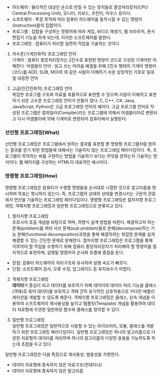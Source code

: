 
* 하드웨어 : 물리적인 대상인 손으로 만질 수 있는 장치들로 중앙처리장치(CPU: Central Processing Unit), 모니터, 키보드, 프린터, 마우스 등이다.
* 소프트웨어 : 특정 목적에 따라 컴퓨터 하드웨어를 동작시킬 수 있는 명령어(instruction)들의 집합이다.
* 프로그램 : 집합을 구성하는 명령어에 따라 게임, 비디오 재생기, 웹 브라우저, 문서 편집기 기능을 하게 되는데, 이러한 소프트웨어를 말한다.
* 프로그래밍 : 컴퓨터가 처리할 일련의 작업을 기술하는 것이다.

1. 저수준(기계친화적) 프로그래밍 언어  
기계어 : 컴퓨터 중앙처리장치는 2진수로 표현된 명령어 코드로 구성된 기계어만 이해한다.
어셈블리 언어 : 읽고 쓰는 어려움 해결을 위해 2진수 형태의 기계어 명령어(코드)를 ADD, SUB, MOVE 와 같은 사람이 이해하기 쉬운 상징적인 기호로 일대일 대응한 언어

2. 고급(인간친화적) 프로그래밍 언어  
복잡한 프로그램 구조와 자료를 효율적으로 표현할 수 있으며 사람이 이해하고 표현하기 쉬운 고수준 프로그래밍 언어가 만들어 졌다. C, C++, C#, Java, JavaScript, Python은 고급 프로그래밍 언어의 예이다. 고급 프로그램 언어로 작성된 프로그램은 컴파일러(Compiler)라는 프로그램에 의해서 어셈블리어로 변환되고 다시 어셈블러에 의해 기계어로 변환되어 컴퓨터에서 실행된다.


### 선언형 프로그래밍(What)  
선언형 프로그래밍은 프로그램에서 원하는 결과를 표현할 뿐 명령형 프로그램처럼 원하는 결과를 얻기 위한 방법들에 대해서는 기술하지 않는 프로그래임 패러다임이다. 즉, 프로그램이 목적하는 바를 구현하는 방법을 기술하기 보다는 무엇을 원하는지 기술하는 방식이다.
웹 페이지를 구성하는 HTML이 대표적인 예시이다.

### 명령형 프로그래밍(How)  
명령형 프로그래밍은 컴퓨터가 수행할 명령들을 순서대로 나열한 것으로 알고리즘을 명시하며 목표는 명시하지 않는다. 즉, 프로그램의 상태와 상태를 변경시키는 구문의 관점에서 연산을 기술하는 프로그래밍 패러다임이다.
명령형 프로그래밍은 절차지향 프로그래밍, 객체지향 프로그래밍과 일반형 프로그래밍으로 분류되고 있다.

1. 절차지향 프로그래밍  
프로시저 호출 개념을 바탕으로 하며, 하향식 설계 방법을 따른다. 해결하고자 하는 문제(problem)를 여러 서브 문제(sub problem)들로 분해(decompose)하는 기능 분해(functional decomposition)과정을 통해 해결하려는 복잡한 문제를 쉽게 해결할 수 있는 간단한 문제로 분해한다.
절차지향 프로그래밍은 프로그램을 통해 이루어야 할 작업을 수행하기 위해 컴퓨터 중앙처리장치가 처리해야 할 명령어를 절차적으로 표현하며, 실행될 명령어의 순서와 흐름에 중점을 둔다.

* 장점: 컴퓨터 하드웨어의 처리구조와 유사하여 실행 속도가 빠르다.
* 단점: 소프트웨어 검사, 오류 수정, 업그레이드 등 유지보수가 어렵다.

2. 객체지향 프로그래밍  
**데이터**가 중심이 되고 데이터를 보호하기 위해 데이터와 데이터 처리 기능을 클래스(객체)로 묶어 데이터를 보호하고 객체 간의 유기적인 상호작용으로 커다란 애플리케이션을 개발할 수 있도록 해준다.
객체지향 프로그래밍은 클래스, 상속 개념을 이용하여 소프트웨어의 재사용성을 높이고 템플릿(Template) 개념을 활용하여 데이터 자료형에 무관한 일반화된 함수와 클래스를 정의할 수 있다.

3. 일반형 프로그래밍  
일반형 프로그래밍은 일반적으로 사용할 수 있는 라이브러리, 모듈, 클래스를 개발하기 위한 프로그래밍 패러다임이다. 일반형 프로그래밍은 하나의 알고리즘으로 다양한 자료형의 데이터를 처리하며 하나의 알고리즘의 다양한 응용을 가능하도록 하는데 초점을 두고 있다.

일반형 프로그래밍은 다음 특징으로 재사용성, 범용성을 지향한다.

* 데이터 자료형에 종속하지 않은 자료구조(컨테이너)
* 데이터 자료형에 종속하지 않은 알고리즘


